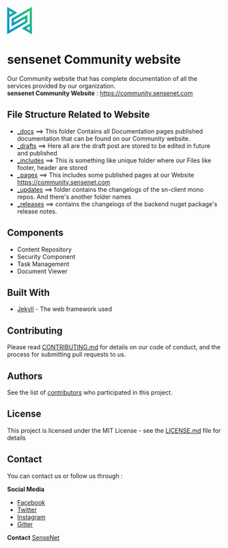 <p align="left">
  <a href="https://community.sensenet.com/">
    <img src="img/sensenet-logo.png" alt="sensenet Community Logo">
  </a>
</p>

# sensenet Community website

Our Community website that has complete documentation of all the services provided by our organization.<br/>
<b>sensenet Community Website</b> : https://community.sensenet.com 


## File Structure Related to Website
 - [_docs](_docs) ==> This folder Contains all Documentation pages published documentation that can be found on our Community website.
 - [_drafts](_drafts)   ==> Here all are the draft post are stored to be edited in future and published 
 - [_includes](_includes)  ==> This is something like unique folder where our Files like footer, header are stored
 - [_pages](_pages)   ==> This includes some published pages at our Website https://community.sensenet.com
 - [_updates](_updates)   ==> folder contains the changelogs of the sn-client mono repos. And there's another folder names
  - [_releases](_releases)  ==> contains the changelogs of the backend nuget package's release notes.
 


## Components

 - Content Repository
 - Security Component
 - Task Management
 - Document Viewer

## Built With

* [Jekyll](https://jekyllrb.com/) - The web framework used

## Contributing

Please read [CONTRIBUTING.md](CONTRIBUTING.md) for details on our code of conduct, and the process for submitting pull requests to us.

## Authors 
See the list of [contributors](https://github.com/SenseNet/sensenet.github.io/graphs/contributors) who participated in this project.

## License

This project is licensed under the MIT License - see the [LICENSE.md](https://github.com/SenseNet/sensenet.github.io/blob/master/LICENSE) file for details

## Contact

You can contact us or follow us through :<p>
 <b>Social Media</b>
 - [Facebook][fb]
 - [Twitter][twitter]
 - [Instagram][insta]
 - [Gitter][gitter] <p>
  
 <b>Contact</b> [SenseNet][sensenet]

[fb]: https://www.facebook.com/sensenetcsp/
[twitter]: https://twitter.com/sensenet
[insta]: https://www.instagram.com/sensenetinside/
[gitter]: https://gitter.im/SenseNet/sensenet
[sensenet]: https://www.sensenet.com/contact
